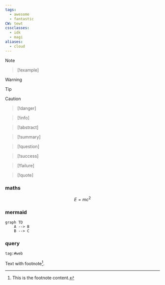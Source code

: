```yaml
---
tags:
  - awesome
  - fantastic
CW: tewt
cssclasses:
  - idk
  - magi
aliases:
  - cloud
---
```




> [!note]

> [!example]

> [!warning]

> [!tip]

> [!caution]

> [!danger]

> [!info]

> [!abstract]

> [!summary]

> [!question]

> [!success]

> [!failure]

> [!quote]


### maths
$$
E = mc^2
$$


### mermaid
```mermaid
graph TD
    A --> B
    B --> C
```

### query
```query
tag:#web
```

Text with footnote[^1].

[^1]: This is the footnote content.
